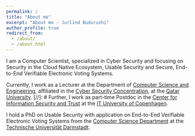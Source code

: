 ```yaml
---
permalink: /
title: "About me"
excerpt: "About me - Jurlind Budurushi"
author_profile: true
redirect_from: 
  - /about/
  - /about.html
---
```


I am a Computer Scientist, specialized in Cyber Security and focusing on Security in the Cloud Native Ecosystem, Usable Security and Secure, End-to-End Verifiable Electronic Voting Systems.

Currently, I work as a Lecturer at the Department of [Computer Science and Engineering](http://www.qu.edu.qa/engineering/academics/computer), affiliated in the [Cyber Security Concentration](http://www.qu.edu.qa/engineering/academics/computer/cs/cybersecurity), at the [Qatar University](http://www.qu.edu.qa/). [//]: # Further, I work as part-time Postdoc in the [Center for Information Security and Trust](https://cist.dk/) at the [IT University of Copenhagen](https://www.itu.dk/).

I hold a PhD on Usable Security with application on End-to-End Verifiable Electronic Voting Systems from the [Computer Science Department](https://www.informatik.tu-darmstadt.de/) at the [Technische Universität Darmstadt](https://www.tu-darmstadt.de).
